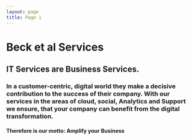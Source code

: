 ```yaml
---
layout: page
title: Page 1
---
```


# Beck et al Services
## IT Services are Business Services.

### In a customer-centric, digital world they make a decisive contribution to the success of their company. With our services in the areas of cloud, social, Analytics and Support we ensure, that your company can benefit from the digital transformation.

#### Therefore is our motto: Amplify your Business
